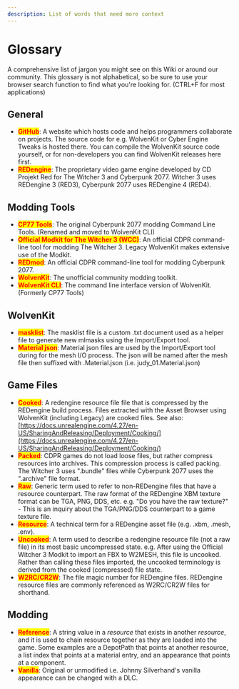 ```yaml
---
description: List of words that need more context
---
```


# Glossary

A comprehensive list of jargon you might see on this Wiki or around our community. This glossary is not alphabetical, so be sure to use your browser search function to find what you're looking for. (CTRL+F for most applications)

## General

* <mark style="color:red;">**GitHub**</mark>: A website which hosts code and helps programmers collaborate on projects. The source code for e.g. WolvenKit or Cyber Engine Tweaks is hosted there. You can compile the WolvenKit source code yourself, or for non-developers you can find WolvenKit releases here first.
* <mark style="color:red;">**REDengine**</mark>: The proprietary video game engine developed by CD Projekt Red for The Witcher 3 and Cyberpunk 2077. Witcher 3 uses REDengine 3 (RED3), Cyberpunk 2077 uses REDengine 4 (RED4).

## Modding Tools

* <mark style="color:red;">**CP77 Tools**</mark>: The original Cyberpunk 2077 modding Command Line Tools. (Renamed and moved to WolvenKit CLI)
* <mark style="color:red;">**Official Modkit for The Witcher 3 (WCC)**</mark>: An official CDPR command-line tool for modding The Witcher 3. Legacy WolvenKit makes extensive use of the Modkit.&#x20;
* <mark style="color:red;">**REDmod**</mark>: An official CDPR command-line tool for modding Cyberpunk 2077.&#x20;
* <mark style="color:red;">**WolvenKit**</mark>: The unofficial community modding toolkit.&#x20;
* <mark style="color:red;">**WolvenKit CLI**</mark>: The command line interface version of WolvenKit. (Formerly CP77 Tools)

## WolvenKit

* <mark style="color:red;">**masklist**</mark>: The masklist file is a custom .txt document used as a helper file to generate new mlmasks using the Import/Export tool.
* <mark style="color:red;">**Material json**</mark>: Material json files are used by the Import/Export tool during for the mesh I/O process. The json will be named after the mesh file then suffixed with .Material.json (i.e. judy\_01.Material.json)

## Game Files

* <mark style="color:red;">**Cooked**</mark>: A redengine resource file file that is compressed by the REDengine build process. Files extracted with the Asset Browser using WolvenKit (including Legacy) are cooked files. See also: [https://docs.unrealengine.com/4.27/en-US/SharingAndReleasing/Deployment/Cooking/](https://docs.unrealengine.com/4.27/en-US/SharingAndReleasing/Deployment/Cooking/)
* <mark style="color:red;">**Packed**</mark>: CDPR games do not load loose files, but rather compress resources into archives. This compression process is called packing. The Witcher 3 uses ".bundle" files while Cyberpunk 2077 uses the ".archive" file format.
* <mark style="color:red;">**Raw**</mark>: Generic term used to refer to non-REDengine files that have a resource counterpart. The raw format of the REDengine XBM texture format can be TGA, PNG, DDS, etc. e.g. "Do you have the raw texture?" - This is an inquiry about the TGA/PNG/DDS counterpart to a game texture file.
* <mark style="color:red;">**Resource**</mark>: A technical term for a REDengine asset file (e.g. .xbm, .mesh, .env).
* <mark style="color:red;">**Uncooked**</mark>: A term used to describe a redengine resource file (not a raw file) in its most basic uncompressed state. e.g. After using the Official Witcher 3 Modkit to import an FBX to W2MESH, this file is uncooked. Rather than calling these files imported, the uncooked terminology is derived from the cooked (compressed) file state.
* <mark style="color:red;">**W2RC/CR2W**</mark>: The file magic number for REDengine files. REDengine resource files are commonly referenced as W2RC/CR2W files for shorthand.

## Modding

* <mark style="color:red;">**Reference**</mark>: A string value in a _resource_ that exists in another _resource_, and it is used to chain resource together as they are loaded into the game. Some examples are a DepotPath that points at another resource, a list index that points at a material entry, and an appearance that points at a component.
* <mark style="color:red;">**Vanilla**</mark>: Original or unmodified i.e. Johnny Silverhand's vanilla appearance can be changed with a DLC.
